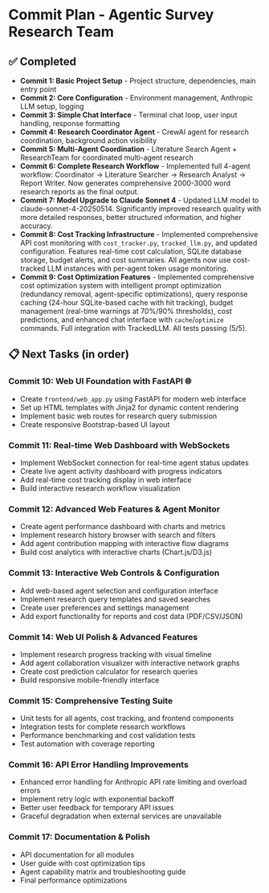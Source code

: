 # Commit Plan - Agentic Survey Research Team

## ✅ Completed
- **Commit 1: Basic Project Setup** - Project structure, dependencies, main entry point
- **Commit 2: Core Configuration** - Environment management, Anthropic LLM setup, logging
- **Commit 3: Simple Chat Interface** - Terminal chat loop, user input handling, response formatting
- **Commit 4: Research Coordinator Agent** - CrewAI agent for research coordination, background action visibility
- **Commit 5: Multi-Agent Coordination** - Literature Search Agent + ResearchTeam for coordinated multi-agent research
- **Commit 6: Complete Research Workflow** - Implemented full 4-agent workflow: Coordinator → Literature Searcher → Research Analyst → Report Writer. Now generates comprehensive 2000-3000 word research reports as the final output.
- **Commit 7: Model Upgrade to Claude Sonnet 4** - Updated LLM model to claude-sonnet-4-20250514. Significantly improved research quality with more detailed responses, better structured information, and higher accuracy.
- **Commit 8: Cost Tracking Infrastructure** - Implemented comprehensive API cost monitoring with `cost_tracker.py`, `tracked_llm.py`, and updated configuration. Features real-time cost calculation, SQLite database storage, budget alerts, and cost summaries. All agents now use cost-tracked LLM instances with per-agent token usage monitoring.
- **Commit 9: Cost Optimization Features** - Implemented comprehensive cost optimization system with intelligent prompt optimization (redundancy removal, agent-specific optimizations), query response caching (24-hour SQLite-based cache with hit tracking), budget management (real-time warnings at 70%/90% thresholds), cost predictions, and enhanced chat interface with `cache`/`optimize` commands. Full integration with TrackedLLM. All tests passing (5/5).

## 📋 Next Tasks (in order)

### Commit 10: Web UI Foundation with FastAPI 🌐
- Create `frontend/web_app.py` using FastAPI for modern web interface
- Set up HTML templates with Jinja2 for dynamic content rendering
- Implement basic web routes for research query submission
- Create responsive Bootstrap-based UI layout

### Commit 11: Real-time Web Dashboard with WebSockets
- Implement WebSocket connection for real-time agent status updates
- Create live agent activity dashboard with progress indicators
- Add real-time cost tracking display in web interface
- Build interactive research workflow visualization

### Commit 12: Advanced Web Features & Agent Monitor
- Create agent performance dashboard with charts and metrics
- Implement research history browser with search and filters
- Add agent contribution mapping with interactive flow diagrams
- Build cost analytics with interactive charts (Chart.js/D3.js)

### Commit 13: Interactive Web Controls & Configuration
- Add web-based agent selection and configuration interface
- Implement research query templates and saved searches
- Create user preferences and settings management
- Add export functionality for reports and cost data (PDF/CSV/JSON)

### Commit 14: Web UI Polish & Advanced Features
- Implement research progress tracking with visual timeline
- Add agent collaboration visualizer with interactive network graphs
- Create cost prediction calculator for research queries
- Build responsive mobile-friendly interface

### Commit 15: Comprehensive Testing Suite
- Unit tests for all agents, cost tracking, and frontend components
- Integration tests for complete research workflows
- Performance benchmarking and cost validation tests
- Test automation with coverage reporting

### Commit 16: API Error Handling Improvements
- Enhanced error handling for Anthropic API rate limiting and overload errors
- Implement retry logic with exponential backoff
- Better user feedback for temporary API issues
- Graceful degradation when external services are unavailable

### Commit 17: Documentation & Polish
- API documentation for all modules
- User guide with cost optimization tips
- Agent capability matrix and troubleshooting guide
- Final performance optimizations
